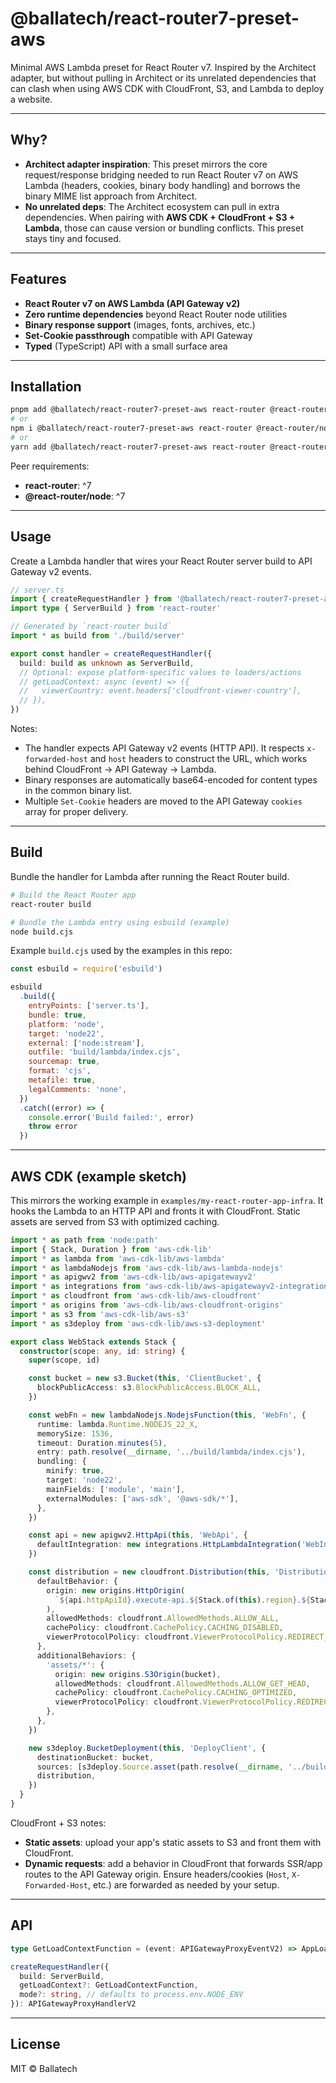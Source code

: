 # @ballatech/react-router7-preset-aws

Minimal AWS Lambda preset for React Router v7. Inspired by the Architect adapter, but without pulling in Architect or its unrelated dependencies that can clash when using AWS CDK with CloudFront, S3, and Lambda to deploy a website.

---

## Why?

- **Architect adapter inspiration**: This preset mirrors the core request/response bridging needed to run React Router v7 on AWS Lambda (headers, cookies, binary body handling) and borrows the binary MIME list approach from Architect.
- **No unrelated deps**: The Architect ecosystem can pull in extra dependencies. When pairing with **AWS CDK + CloudFront + S3 + Lambda**, those can cause version or bundling conflicts. This preset stays tiny and focused.

---

## Features

- **React Router v7 on AWS Lambda (API Gateway v2)**
- **Zero runtime dependencies** beyond React Router node utilities
- **Binary response support** (images, fonts, archives, etc.)
- **Set-Cookie passthrough** compatible with API Gateway
- **Typed** (TypeScript) API with a small surface area

---

## Installation

```bash
pnpm add @ballatech/react-router7-preset-aws react-router @react-router/node
# or
npm i @ballatech/react-router7-preset-aws react-router @react-router/node
# or
yarn add @ballatech/react-router7-preset-aws react-router @react-router/node
```

Peer requirements:

- **react-router**: ^7
- **@react-router/node**: ^7

---

## Usage

Create a Lambda handler that wires your React Router server build to API Gateway v2 events.

```ts
// server.ts
import { createRequestHandler } from '@ballatech/react-router7-preset-aws'
import type { ServerBuild } from 'react-router'

// Generated by `react-router build`
import * as build from './build/server'

export const handler = createRequestHandler({
  build: build as unknown as ServerBuild,
  // Optional: expose platform-specific values to loaders/actions
  // getLoadContext: async (event) => ({
  //   viewerCountry: event.headers['cloudfront-viewer-country'],
  // }),
})
```

Notes:

- The handler expects API Gateway v2 events (HTTP API). It respects `x-forwarded-host` and `host` headers to construct the URL, which works behind CloudFront → API Gateway → Lambda.
- Binary responses are automatically base64-encoded for content types in the common binary list.
- Multiple `Set-Cookie` headers are moved to the API Gateway `cookies` array for proper delivery.

---

## Build

Bundle the handler for Lambda after running the React Router build.

```bash
# Build the React Router app
react-router build

# Bundle the Lambda entry using esbuild (example)
node build.cjs
```

Example `build.cjs` used by the examples in this repo:

```js
const esbuild = require('esbuild')

esbuild
  .build({
    entryPoints: ['server.ts'],
    bundle: true,
    platform: 'node',
    target: 'node22',
    external: ['node:stream'],
    outfile: 'build/lambda/index.cjs',
    sourcemap: true,
    format: 'cjs',
    metafile: true,
    legalComments: 'none',
  })
  .catch((error) => {
    console.error('Build failed:', error)
    throw error
  })
```

---

## AWS CDK (example sketch)

This mirrors the working example in `examples/my-react-router-app-infra`. It hooks the Lambda to an HTTP API and fronts it with CloudFront. Static assets are served from S3 with optimized caching.

```ts
import * as path from 'node:path'
import { Stack, Duration } from 'aws-cdk-lib'
import * as lambda from 'aws-cdk-lib/aws-lambda'
import * as lambdaNodejs from 'aws-cdk-lib/aws-lambda-nodejs'
import * as apigwv2 from 'aws-cdk-lib/aws-apigatewayv2'
import * as integrations from 'aws-cdk-lib/aws-apigatewayv2-integrations'
import * as cloudfront from 'aws-cdk-lib/aws-cloudfront'
import * as origins from 'aws-cdk-lib/aws-cloudfront-origins'
import * as s3 from 'aws-cdk-lib/aws-s3'
import * as s3deploy from 'aws-cdk-lib/aws-s3-deployment'

export class WebStack extends Stack {
  constructor(scope: any, id: string) {
    super(scope, id)

    const bucket = new s3.Bucket(this, 'ClientBucket', {
      blockPublicAccess: s3.BlockPublicAccess.BLOCK_ALL,
    })

    const webFn = new lambdaNodejs.NodejsFunction(this, 'WebFn', {
      runtime: lambda.Runtime.NODEJS_22_X,
      memorySize: 1536,
      timeout: Duration.minutes(5),
      entry: path.resolve(__dirname, '../build/lambda/index.cjs'),
      bundling: {
        minify: true,
        target: 'node22',
        mainFields: ['module', 'main'],
        externalModules: ['aws-sdk', '@aws-sdk/*'],
      },
    })

    const api = new apigwv2.HttpApi(this, 'WebApi', {
      defaultIntegration: new integrations.HttpLambdaIntegration('WebIntegration', webFn),
    })

    const distribution = new cloudfront.Distribution(this, 'Distribution', {
      defaultBehavior: {
        origin: new origins.HttpOrigin(
          `${api.httpApiId}.execute-api.${Stack.of(this).region}.${Stack.of(this).urlSuffix}`,
        ),
        allowedMethods: cloudfront.AllowedMethods.ALLOW_ALL,
        cachePolicy: cloudfront.CachePolicy.CACHING_DISABLED,
        viewerProtocolPolicy: cloudfront.ViewerProtocolPolicy.REDIRECT_TO_HTTPS,
      },
      additionalBehaviors: {
        'assets/*': {
          origin: new origins.S3Origin(bucket),
          allowedMethods: cloudfront.AllowedMethods.ALLOW_GET_HEAD,
          cachePolicy: cloudfront.CachePolicy.CACHING_OPTIMIZED,
          viewerProtocolPolicy: cloudfront.ViewerProtocolPolicy.REDIRECT_TO_HTTPS,
        },
      },
    })

    new s3deploy.BucketDeployment(this, 'DeployClient', {
      destinationBucket: bucket,
      sources: [s3deploy.Source.asset(path.resolve(__dirname, '../build/client'))],
      distribution,
    })
  }
}
```

CloudFront + S3 notes:

- **Static assets**: upload your app's static assets to S3 and front them with CloudFront.
- **Dynamic requests**: add a behavior in CloudFront that forwards SSR/app routes to the API Gateway origin. Ensure headers/cookies (`Host`, `X-Forwarded-Host`, etc.) are forwarded as needed by your setup.

---

## API

```ts
type GetLoadContextFunction = (event: APIGatewayProxyEventV2) => AppLoadContext | Promise<AppLoadContext>

createRequestHandler({
  build: ServerBuild,
  getLoadContext?: GetLoadContextFunction,
  mode?: string, // defaults to process.env.NODE_ENV
}): APIGatewayProxyHandlerV2
```

---

## License

MIT © Ballatech
